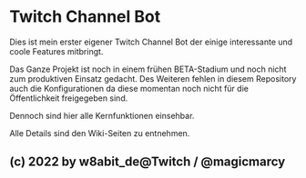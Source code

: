 # Twitch Channel Bot

Dies ist mein erster eigener Twitch Channel Bot der einige interessante und coole Features mitbringt.

Das Ganze Projekt ist noch in einem frühen BETA-Stadium und noch nicht zum produktiven Einsatz gedacht. Des Weiteren fehlen in diesem Repository auch die Konfigurationen da diese momentan noch nicht für die Öffentlichkeit freigegeben sind. 

Dennoch sind hier alle Kernfunktionen einsehbar.

Alle Details sind den Wiki-Seiten zu entnehmen.

## (c) 2022 by w8abit_de@Twitch / @magicmarcy